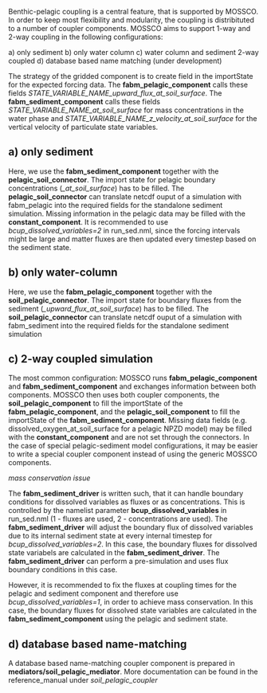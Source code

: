 Benthic-pelagic coupling is a central feature, that is supported by MOSSCO. In order to keep most flexibility and modularity, the coupling is distribituted to a number of coupler components. MOSSCO aims to support 1-way and 2-way coupling in the following configurations:

  a) only sediment
  b) only water column
  c) water column and sediment 2-way coupled
  d) database based name matching (under development)

The strategy of the gridded component is to create field in the importState for the expected forcing data. The **fabm_pelagic_component** calls these fields *STATE_VARIABLE_NAME_upward_flux_at_soil_surface*. The **fabm_sediment_component** calls these fields *STATE_VARIABLE_NAME_at_soil_surface* for mass concentrations in the water phase and *STATE_VARIABLE_NAME_z_velocity_at_soil_surface* for the vertical velocity of particulate state variables.

a) only sediment
-----------

Here, we use the **fabm_sediment_component** together with the **pelagic_soil_connector**. The import state for pelagic boundary concentrations (*_at_soil_surface*) has to be filled. The **pelagic_soil_connector** can translate netcdf ouput of a simulation with fabm_pelagic into the required fields for the standalone sediment simulation. Missing information in the pelagic data may be filled with the **constant_component**. It is recommended to use *bcup_dissolved_variables=2* in run_sed.nml, since the forcing intervals might be large and matter fluxes are then updated every timestep based on the sediment state.

b) only water-column
-----------

Here, we use the **fabm_pelagic_component** together with the **soil_pelagic_connector**. The import state for boundary fluxes from the sediment (*_upward_flux_at_soil_surface*) has to be filled. The **soil_pelagic_connector** can translate netcdf ouput of a simulation with fabm_sediment into the required fields for the standalone sediment simulation

c) 2-way coupled simulation
-----------

The most common configuration: MOSSCO runs **fabm_pelagic_component** and **fabm_sediment_component** and exchanges information between both components. MOSSCO then uses both coupler components, the **soil_pelagic_component** to fill the importState of the **fabm_pelagic_component**, and the **pelagic_soil_component** to fill the importState of the **fabm_sediment_component**. Missing data fields (e.g. dissolved_oxygen_at_soil_surface for a pelagic NPZD model) may be filled with the **constant_component** and are not set through the connectors.
In the case of special pelagic-sediment model configurations, it may be easier to write a special coupler component instead of using the generic MOSSCO components.

*mass conservation issue*

The **fabm_sediment_driver** is written such, that it can handle boundary conditions for dissolved variables as fluxes or as concentrations. This is controlled by the namelist parameter **bcup_dissolved_variables** in run_sed.nml (1 - fluxes are used, 2 - concentrations are used). The **fabm_sediment_driver** will adjust the boundary flux of dissolved variables due to its internal sediment state at every internal timestep for *bcup_dissolved_variables=2*. In this case, the boundary fluxes for dissolved state variabels are calculated in the **fabm_sediment_driver**. The **fabm_sediment_driver** can perform a pre-simulation and uses flux boundary conditions in this case.

However, it is recommended to fix the fluxes at coupling times for the pelagic and sediment component and therefore use *bcup_dissolved_variables=1*, in order to achieve mass conservation. In this case, the boundary fluxes for dissolved state variables are calculated in the **fabm_sediment_component** using the pelagic and sediment state.

d) database based name-matching
--------

A database based name-matching coupler component is prepared in **mediators/soil_pelagic_mediator**. More documentation can be found in the reference_manual under *soil_pelagic_coupler*
